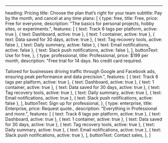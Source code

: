 ---

heading: Pricing
title: Choose the plan that’s right for your team
subtitle: Pay by the month, and cancel at any time
plans: [
{
type: free,
title: Free,
price: Free for everyone,
description: "The basics for personal projects, hobby sites, or experiments.",
features: [
{ text: Track 6 tags per platform, active: true },
{ text: Dashboard, active: true },
{ text: 1 container, active: true },
{ text: Data saved for 30 days, active: true },
{ text: Tag recovery tools, active: false },
{ text: Daily summary, active: false },
{ text: Email notifications, active: false },
{ text: Slack push notifications, active: false },
],
buttonText: Use for free,
},
{
type: professional,
title: Professional,
price: $199 per month,
description: "Free trial for 14 days. No credit card required. <br> <br> Tailored for businesses driving traffic through Google and Facebook ads, ensuring peak performance and data precision.",
features:
[
{ text: Track 6 tags per platform, active: true },
{ text: Dashboard, active: true },
{ text: 1 container, active: true },
{ text: Data saved for 30 days, active: true },
{ text: Tag recovery tools, active: true },
{ text: Daily summary, active: true },
{ text: Email notifications, active: true },
{ text: Slack push notifications, active: false },
],
buttonText: Sign up for professional,
},
{
type: enterprise,
title: Enterprise,
price: Request quote.,
description: "Everything in Professional and more.",
features:
[
{ text: Track 6 tags per platform, active: true },
{ text: Dashboard, active: true },
{ text: 1 container, active: true },
{ text: Data saved for 30 days, active: true },
{ text: Tag recovery tools, active: true },
{ text: Daily summary, active: true },
{ text: Email notifications, active: true },
{ text: Slack push notifications, active: true },
],
buttonText: Contact sales,
},
]
